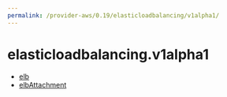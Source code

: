 ```yaml
---
permalink: /provider-aws/0.19/elasticloadbalancing/v1alpha1/
---
```


# elasticloadbalancing.v1alpha1



* [elb](elb.md)
* [elbAttachment](elbAttachment.md)